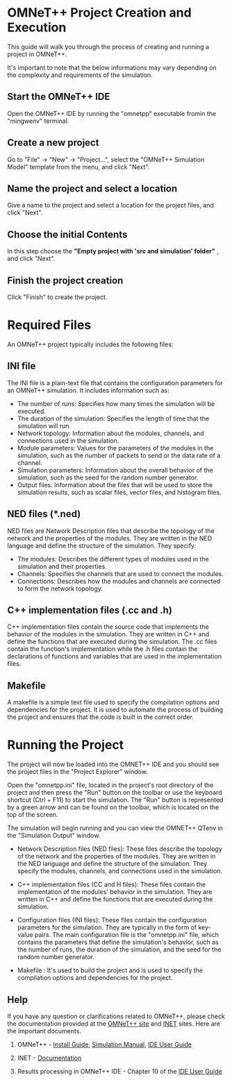 
OMNeT++ Project Creation and Execution
======================

This guide will walk you through the process of creating and running a project in OMNeT++.

It's important to note that the below informations may vary depending on the complexity and requirements of the simulation.

 Start the OMNeT++ IDE
---------------------
Open the OMNeT++ IDE by running the "omnetpp" executable fromin the "mingwenv" terminal.

 Create a new project
---------------------
Go to "File" -> "New" -> "Project...", select the "OMNeT++ Simulation Model" template from the menu, and click "Next". 

Name the project and select a location
---------------------
Give a name to the project and select a location for the project files, and click "Next". 


Choose the initial Contents
---------------------
In this step choose the **"Empty project with 'src and simulation' folder"** , and click "Next". 


 Finish the project creation
---------------------
Click "Finish" to create the project.

Required Files
======================
An OMNeT++ project typically includes the following files:

 INI file
---------------------
The INI file is a plain-text file that contains the configuration parameters for an OMNeT++ simulation. It includes information such as:

* The number of runs: Specifies how many times the simulation will be executed.
* The duration of the simulation: Specifies the length of time that the simulation will run.
* Network topology: Information about the modules, channels, and connections used in the simulation.
* Module parameters: Values for the parameters of the modules in the simulation, such as the number of packets to send or the data rate of a channel.
* Simulation parameters: Information about the overall behavior of the simulation, such as the seed for the random number generator.
* Output files: Information about the files that will be used to store the simulation results, such as scalar files, vector files, and histogram files.

NED files (*.ned)
---------------------
NED files are Network Description files that describe the topology of the network and the properties of the modules. They are written in the NED language and define the structure of the simulation. They specify:

* The modules: Describes the different types of modules used in the simulation and their properties.
* Channels: Specifies the channels that are used to connect the modules.
* Connections: Describes how the modules and channels are connected to form the network topology.

C++ implementation files (.cc and .h)
---------------------
C++ implementation files contain the source code that implements the behavior of the modules in the simulation. They are written in C++ and define the functions that are executed during the simulation. The .cc files contain the function's implementation while the .h files contain the declarations of functions and variables that are used in the implementation files.

Makefile
---------------------
A makefile is a simple text file used to specify the compilation options and dependencies for the project. It is used to automate the process of building the project and ensures that the code is built in the correct order.

Running the Project
======================
The project will now be loaded into the OMNET++ IDE and you should see the project files in the "Project Explorer" window.

Open the "omnetpp.ini" file, located in the project's root directory of the project and then press the "Run" button on the toolbar or use the keyboard shortcut (Ctrl + F11) to start the simulation. The "Run" button is represented by a green arrow and can be found on the toolbar, which is located on the top of the screen.

The simulation will begin running and you can view the OMNET++ QTenv in the "Simulation Output" window. 


* Network Description files (NED files): These files describe the topology of the network and the properties of the modules. They are written in the NED language and define the structure of the simulation. They specify the modules, channels, and connections used in the simulation.
* C++ implementation files (CC and H files): These files contain the implementation of the modules' behavior in the simulation. They are written in C++ and define the functions that are executed during the simulation.

* Configuration files (INI files): These files contain the configuration parameters for the simulation. They are typically in the form of key-value pairs. The main configuration file is the "omnetpp.ini" file, which contains the parameters that define the simulation's behavior, such as the number of runs, the duration of the simulation, and the seed for the random number generator.
* Makefile : It's used to build the project and is used to specify the compilation options and dependencies for the project.


## Help

If you have any question or clarifications related to OMNeT++, please check the documentation provided at the [OMNeT++ site](https://www.omnetpp.org) and
[INET](https://inet.omnetpp.org) sites. Here are the important documents.

1. OMNeT++ - [Install Guide](https://www.omnetpp.org/doc/omnetpp/InstallGuide.pdf), 
   [Simulation Manual](https://www.omnetpp.org/doc/omnetpp/SimulationManual.pdf), 
   [IDE User Guide](https://www.omnetpp.org/doc/omnetpp/UserGuide.pdf)

2. INET - [Documentation](https://inet.omnetpp.org/Introduction.html)

3. Results processing in OMNeT++ IDE - Chapter 10 of the [IDE User Guide](https://www.omnetpp.org/doc/omnetpp/UserGuide.pdf)



